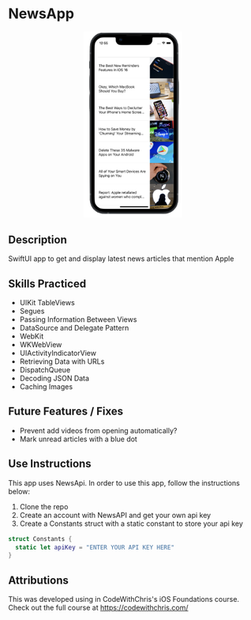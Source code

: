 # NewsApp

<p align="center">
  <img src="https://github.com/PhilomathMac/NewsApp/blob/main/PortfolioImage.png?raw=true" alt="newsapp screenshot" width="200"/>
</p>

## Description
SwiftUI app to get and display latest news articles that mention Apple

## Skills Practiced

* UIKit TableViews
* Segues
* Passing Information Between Views
* DataSource and Delegate Pattern
* WebKit
* WKWebView
* UIActivityIndicatorView
* Retrieving Data with URLs
* DispatchQueue
* Decoding JSON Data
* Caching Images

## Future Features / Fixes
* Prevent add videos from opening automatically?
* Mark unread articles with a blue dot

## Use Instructions

This app uses NewsApi. In order to use this app, follow the instructions below:

1. Clone the repo
2. Create an account with NewsAPI and get your own api key
3. Create a Constants struct with a static constant to store your api key

``` swift
struct Constants {
  static let apiKey = "ENTER YOUR API KEY HERE"
}
```

## Attributions

This was developed using in CodeWithChris's iOS Foundations course. Check out the full course at https://codewithchris.com/
